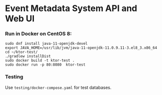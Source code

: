 
# Event Metadata System API and Web UI

### Run in Docker on CentOS 8:

```
sudo dnf install java-11-openjdk-devel
export JAVA_HOME=/usr/lib/jvm/java-11-openjdk-11.0.9.11-3.el8_3.x86_64
cd ~/ktor-test/
./gradlew installDist
sudo docker build -t ktor-test .
sudo docker run -p 80:8080  ktor-test
```

### Testing

Use `testing/docker-compose.yaml` for test databases. 

